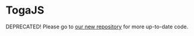 # TogaJS
DEPRECATED! Please go to [our new repository](https://github.com/TogaTech/TogaJS) for more up-to-date code.
